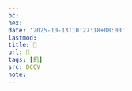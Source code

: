 ```yaml
---
bc:
hex:
date: '2025-10-13T10:27:18+08:00'
lastmod:
title: 􂘢
url: 􂘢
tags: [飢]
src: DCCV
note:
---
```

